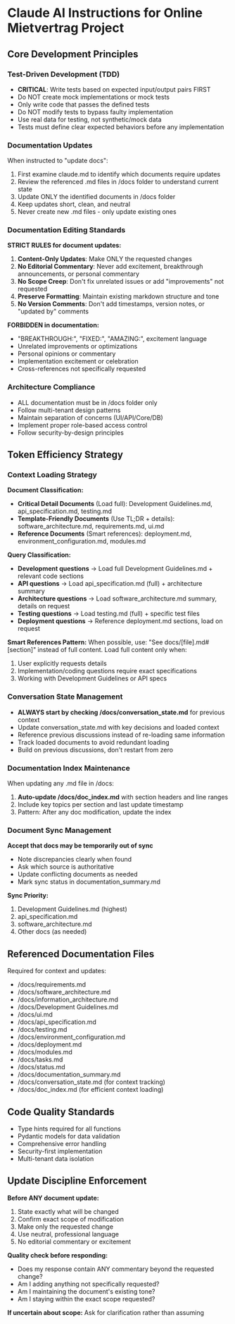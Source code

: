 # Claude AI Instructions for Online Mietvertrag Project

## Core Development Principles

### Test-Driven Development (TDD)
- **CRITICAL**: Write tests based on expected input/output pairs FIRST
- Do NOT create mock implementations or mock tests
- Only write code that passes the defined tests
- Do NOT modify tests to bypass faulty implementation
- Use real data for testing, not synthetic/mock data
- Tests must define clear expected behaviors before any implementation

### Documentation Updates
When instructed to "update docs":
1. First examine claude.md to identify which documents require updates
2. Review the referenced .md files in /docs folder to understand current state
3. Update ONLY the identified documents in /docs folder
4. Keep updates short, clean, and neutral
5. Never create new .md files - only update existing ones

### Documentation Editing Standards
**STRICT RULES for document updates:**
1. **Content-Only Updates**: Make ONLY the requested changes
2. **No Editorial Commentary**: Never add excitement, breakthrough announcements, or personal commentary
3. **No Scope Creep**: Don't fix unrelated issues or add "improvements" not requested
4. **Preserve Formatting**: Maintain existing markdown structure and tone
5. **No Version Comments**: Don't add timestamps, version notes, or "updated by" comments

**FORBIDDEN in documentation:**
- "BREAKTHROUGH:", "FIXED:", "AMAZING:", excitement language
- Unrelated improvements or optimizations
- Personal opinions or commentary
- Implementation excitement or celebration
- Cross-references not specifically requested

### Architecture Compliance
- ALL documentation must be in /docs folder only
- Follow multi-tenant design patterns
- Maintain separation of concerns (UI/API/Core/DB)
- Implement proper role-based access control
- Follow security-by-design principles

## Token Efficiency Strategy

### Context Loading Strategy
**Document Classification:**
- **Critical Detail Documents** (Load full): Development Guidelines.md, api_specification.md, testing.md
- **Template-Friendly Documents** (Use TL;DR + details): software_architecture.md, requirements.md, ui.md
- **Reference Documents** (Smart references): deployment.md, environment_configuration.md, modules.md

**Query Classification:**
- **Development questions** → Load full Development Guidelines.md + relevant code sections
- **API questions** → Load api_specification.md (full) + architecture summary
- **Architecture questions** → Load software_architecture.md summary, details on request
- **Testing questions** → Load testing.md (full) + specific test files
- **Deployment questions** → Reference deployment.md sections, load on request

**Smart References Pattern:**
When possible, use: "See docs/[file].md#[section]" instead of full content.
Load full content only when:
1. User explicitly requests details
2. Implementation/coding questions require exact specifications
3. Working with Development Guidelines or API specs

### Conversation State Management
- **ALWAYS start by checking /docs/conversation_state.md** for previous context
- Update conversation_state.md with key decisions and loaded context
- Reference previous discussions instead of re-loading same information
- Track loaded documents to avoid redundant loading
- Build on previous discussions, don't restart from zero

### Documentation Index Maintenance
When updating any .md file in /docs:
1. **Auto-update /docs/doc_index.md** with section headers and line ranges
2. Include key topics per section and last update timestamp
3. Pattern: After any doc modification, update the index

### Document Sync Management
**Accept that docs may be temporarily out of sync**
- Note discrepancies clearly when found
- Ask which source is authoritative
- Update conflicting documents as needed
- Mark sync status in documentation_summary.md

**Sync Priority:**
1. Development Guidelines.md (highest)
2. api_specification.md
3. software_architecture.md
4. Other docs (as needed)

## Referenced Documentation Files

Required for context and updates:
- /docs/requirements.md
- /docs/software_architecture.md  
- /docs/information_architecture.md
- /docs/Development Guidelines.md
- /docs/ui.md
- /docs/api_specification.md
- /docs/testing.md
- /docs/environment_configuration.md
- /docs/deployment.md
- /docs/modules.md
- /docs/tasks.md
- /docs/status.md
- /docs/documentation_summary.md
- /docs/conversation_state.md (for context tracking)
- /docs/doc_index.md (for efficient context loading)

## Code Quality Standards
- Type hints required for all functions
- Pydantic models for data validation
- Comprehensive error handling
- Security-first implementation
- Multi-tenant data isolation

## Update Discipline Enforcement

**Before ANY document update:**
1. State exactly what will be changed
2. Confirm exact scope of modification
3. Make only the requested change
4. Use neutral, professional language
5. No editorial commentary or excitement

**Quality check before responding:**
- Does my response contain ANY commentary beyond the requested change?
- Am I adding anything not specifically requested?
- Am I maintaining the document's existing tone?
- Am I staying within the exact scope requested?

**If uncertain about scope:** Ask for clarification rather than assuming
